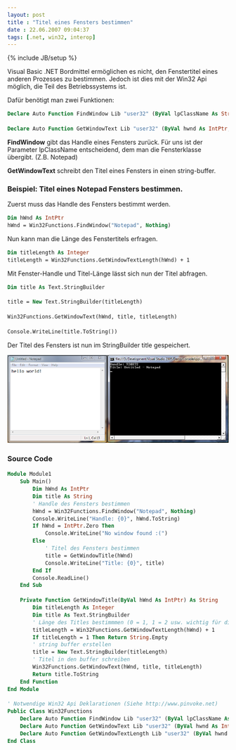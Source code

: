 ```yaml
---
layout: post
title : "Titel eines Fensters bestimmen"
date : 22.06.2007 09:04:37
tags: [.net, win32, interop]
---
```

{% include JB/setup %}

Visual Basic .NET Bordmittel ermöglichen es nicht, den Fenstertitel eines anderen Prozesses zu bestimmen. Jedoch ist dies mit der Win32 Api möglich, die Teil des Betriebssystems ist.

Dafür benötigt man zwei Funktionen:

````vb
Declare Auto Function FindWindow Lib "user32" (ByVal lpClassName As String, ByVal lpWindowName As String) As IntPtr

Declare Auto Function GetWindowText Lib "user32" (ByVal hwnd As IntPtr, ByVal lpString As Text.StringBuilder, ByVal nMaxCount As Integer) As Integer
````

**FindWindow** gibt das Handle eines Fensters zurück. Für uns ist der Parameter lpClassName entscheidend, dem man die Fensterklasse übergibt. (Z.B. Notepad)

**GetWindowText** schreibt den Titel eines Fensters in einen string-buffer.

### Beispiel: Titel eines Notepad Fensters bestimmen.

Zuerst muss das Handle des Fensters bestimmt werden.

````vb
Dim hWnd As IntPtr 
hWnd = Win32Functions.FindWindow("Notepad", Nothing)
````

Nun kann man die Länge des Fenstertitels erfragen.

````vb
Dim titleLength As Integer
titleLength = Win32Functions.GetWindowTextLength(hWnd) + 1
````

Mit Fenster-Handle und Titel-Länge lässt sich nun der Titel abfragen.

````vb
Dim title As Text.StringBuilder

title = New Text.StringBuilder(titleLength)

Win32Functions.GetWindowText(hWnd, title, titleLength)

Console.WriteLine(title.ToString())
````

Der Titel des Fensters ist nun im StringBuilder title gespeichert. 

![image](/assets/images/TiteleinesFenstersbestimmen_7967/image.png) 

### Source Code

````vb
Module Module1
    Sub Main()
        Dim hWnd As IntPtr
        Dim title As String
        ' Handle des Fensters bestimmen
        hWnd = Win32Functions.FindWindow("Notepad", Nothing)
        Console.WriteLine("Handle: {0}", hWnd.ToString)
        If hWnd = IntPtr.Zero Then
            Console.WriteLine("No window found :(")
        Else
            ' Titel des Fensters bestimmen
            title = GetWindowTitle(hWnd)
            Console.WriteLine("Title: {0}", title)
        End If
        Console.ReadLine()
    End Sub

    Private Function GetWindowTitle(ByVal hWnd As IntPtr) As String
        Dim titleLength As Integer
        Dim title As Text.StringBuilder
        ' Länge des Titles bestimmmen (0 = 1, 1 = 2 usw. wichtig für die erstellung des string buffers)
        titleLength = Win32Functions.GetWindowTextLength(hWnd) + 1
        If titleLength = 1 Then Return String.Empty
        ' string buffer erstellen
        title = New Text.StringBuilder(titleLength)
        ' Titel in den buffer schreiben
        Win32Functions.GetWindowText(hWnd, title, titleLength)
        Return title.ToString
    End Function
End Module

' Notwendige Win32 Api Deklarationen (Siehe http://www.pinvoke.net)
Public Class Win32Functions
    Declare Auto Function FindWindow Lib "user32" (ByVal lpClassName As String, ByVal lpWindowName As String) As IntPtr
    Declare Auto Function GetWindowText Lib "user32" (ByVal hwnd As IntPtr, ByVal lpString As Text.StringBuilder, ByVal nMaxCount As Integer) As Integer
    Declare Auto Function GetWindowTextLength Lib "user32" (ByVal hwnd As IntPtr) As Integer
End Class
````